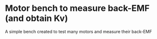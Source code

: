 # Motor bench to measure back-EMF (and obtain Kv)
A simple bench created to test many motors and measure their back-EMF
